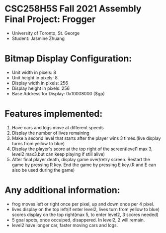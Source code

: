 
 # CSC258H5S Fall 2021 Assembly Final Project: Frogger
 - University of Toronto, St. George
 - Student: Jasmine Zhuang

# Bitmap Display Configuration:
 - Unit width in pixels: 8
 - Unit height in pixels: 8
 - Display width in pixels: 256
 - Display height in pixels: 256
 - Base Address for Display: 0x10008000 ($gp)
# Features implemented:
 1. Have cars and logs move at different speeds
 2. Display the number of lives remaining
 3. Make a second level that starts after the player wins 3 times.(live display turns from yellow to blue)
 4. Display the player's score at the top right of the screen(level1 max 3, level2 max3,but can keep playing if still alive)
 5. After final player death, display game over/retry screen. Restart the game by pressing R key. End the game by pressing E key.(R and E can also be used during the game)
# Any additional information:
 - frog moves left or right once per pixel, up and down once per 4 pixel.
 - lives display on the top left(if enter level2, lives turn from yellow to blue)
 scores display on the top right(max 5, to enter level2, 3 scores needed)
 - 5 goal spots, once occuiped, disappered. In level2, 2 will remain.
 - level2 have longer car, faster moving cars and logs.
